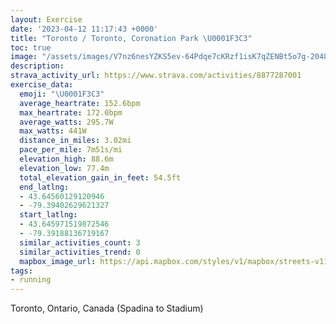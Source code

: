 ```yaml
---
layout: Exercise
date: '2023-04-12 11:17:43 +0000'
title: "Toronto / Toronto, Coronation Park \U0001F3C3"
toc: true
image: "/assets/images/V7nz6nesYZKS5ev-64Pdqe7cKRzf1isK7qZENBt5o7g-2048x1536.jpg.jpeg"
description:
strava_activity_url: https://www.strava.com/activities/8877287001
exercise_data:
  emoji: "\U0001F3C3"
  average_heartrate: 152.6bpm
  max_heartrate: 172.0bpm
  average_watts: 295.7W
  max_watts: 441W
  distance_in_miles: 3.02mi
  pace_per_mile: 7m51s/mi
  elevation_high: 88.6m
  elevation_low: 77.4m
  total_elevation_gain_in_feet: 54.5ft
  end_latlng:
  - 43.64560129120946
  - -79.39402629621327
  start_latlng:
  - 43.645971519872546
  - -79.39188136719167
  similar_activities_count: 3
  similar_activities_trend: 0
  mapbox_image_url: https://api.mapbox.com/styles/v1/mapbox/streets-v11/static/path-5+787af2-1.0(mfkiG%60uqcNbAYxB%7B%40rAa%40%60%40Sd%40QhEkAb%40Ex%40Yh%40%5BXIbCaAz%40Qr%40SH%40FPFBXQxA_%40dBaARG%5CG%5CCH%40DJFv%40HHD%40RA~%40%5BNBBBBN%3Fx%40HdABL%3Fr%40JnBB~%40PjD%40r%40LtA%3Ft%40Fj%40BfAL~AF%60%40%5EfAp%40r%40b%40%60A%5E%5EJRDLFf%40%60%40hA~BnF%60ArBR%7C%40Hp%40Zb%40BLEXW%60%40OXe%40l%40cAfA%5B%5EU%5EITET%3FVDTNd%40Nn%40NVvA%60%40v%40%5CfAHf%40Pl%40%60%40Z%5CLZB%60%40BEEWM%5DOOa%40YcAe%40qAOoB%7D%40IKQ%5D%5DiACa%40%40k%40BOf%40g%40%5Cs%40vAyAb%40s%40BM%3FMEUk%40oAk%40cB%7B%40mB_%40eAw%40cBSk%40c%40w%40Eg%40Kk%40IKSMKKUe%40_AsAWm%40Gc%40IwC%5DwGG%7DBQmCAcAOuCGk%40GQICk%40NUJ%5DFME_Ay%40c%40H%5DLq%40%60%40GBACHAs%40TgAb%40WDKCSKS%3FqAp%40m%40NuAb%40%5DPi%40Rw%40TY%3FQBy%40Xe%40T_Dx%40_A%5E_%40Hw%40X),pin-s-s+e5b22e(-79.39425,43.64407),pin-s-f+89ae00(-79.39396999999997,43.643480000000025)/auto/800x800?access_token=pk.eyJ1Ijoiam9zaGJlY2ttYW4iLCJhIjoiY205eWR2aDd1MWZ6djJrbXc4a3M0bWZleiJ9.XiG9OWkNcZk2QzjJbxLB4A
tags:
- running
---
```




Toronto, Ontario, Canada (Spadina to Stadium)
